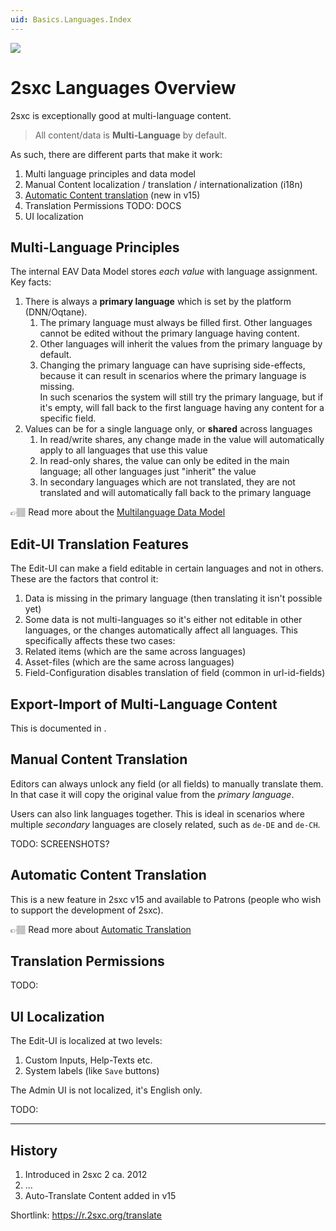 ```yaml
---
uid: Basics.Languages.Index
---
```


<img src="~/assets/features/multi-language.svg" class="feature">

# 2sxc Languages Overview

2sxc is exceptionally good at multi-language content.

> All content/data is **Multi-Language** by default.

As such, there are different parts that make it work:

1. Multi language principles and data model
1. Manual Content localization / translation / internationalization (i18n)
1. [Automatic Content translation](xref:Basics.Languages.AutoTranslate.Index) (new in v15)
1. Translation Permissions TODO: DOCS
1. UI localization

## Multi-Language Principles

The internal EAV Data Model stores _each value_ with language assignment.
Key facts:

1. There is always a **primary language** which is set by the platform (DNN/Oqtane).
    1. The primary language must always be filled first. Other languages cannot be edited without the primary language having content.
    1. Other languages will inherit the values from the primary language by default.
    1. Changing the primary language can have suprising side-effects, because it can result in scenarios where the primary language is missing.  
      In such scenarios the system will still try the primary language, but if it's empty, will fall back to the first language having any content for a specific field.
1. Values can be for a single language only, or **shared** across languages
    1. In read/write shares, any change made in the value will automatically apply to all languages that use this value
    1. In read-only shares, the value can only be edited in the main language; all other languages just "inherit" the value
    1. In secondary languages which are not translated, they are not translated and will automatically fall back to the primary language

👉🏽 Read more about the [Multilanguage Data Model](xref:Basics.Data.MultiLanguage.Index)

## Edit-UI Translation Features

The Edit-UI can make a field editable in certain languages and not in others. These are the factors that control it:

1. Data is missing in the primary language (then translating it isn't possible yet)
1. Some data is not multi-languages so it's either not editable in other languages, or the changes automatically affect all languages. This specifically affects these two cases:
  1. Related items (which are the same across languages)
  1. Asset-files (which are the same across languages)
1. Field-Configuration disables translation of field (common in url-id-fields)


## Export-Import of Multi-Language Content

This is documented in [](xref:Basics.Data.ExportImport.Index).

## Manual Content Translation

Editors can always unlock any field (or all fields) to manually translate them.
In that case it will copy the original value from the _primary language_.

Users can also link languages together.
This is ideal in scenarios where multiple _secondary_ languages are closely related, such as `de-DE` and `de-CH`.

TODO: SCREENSHOTS?

## Automatic Content Translation

This is a new feature in 2sxc v15 and available to Patrons (people who wish to support the development of 2sxc).

👉🏽 Read more about [Automatic Translation](xref:Basics.Languages.AutoTranslate.Index)


## Translation Permissions

TODO:


## UI Localization

The Edit-UI is localized at two levels:

1. Custom Inputs, Help-Texts etc.
1. System labels (like `Save` buttons)

The Admin UI is not localized, it's English only.

TODO:



---

## History

1. Introduced in 2sxc 2 ca. 2012
1. ...
1. Auto-Translate Content added in v15

Shortlink: <https://r.2sxc.org/translate>
